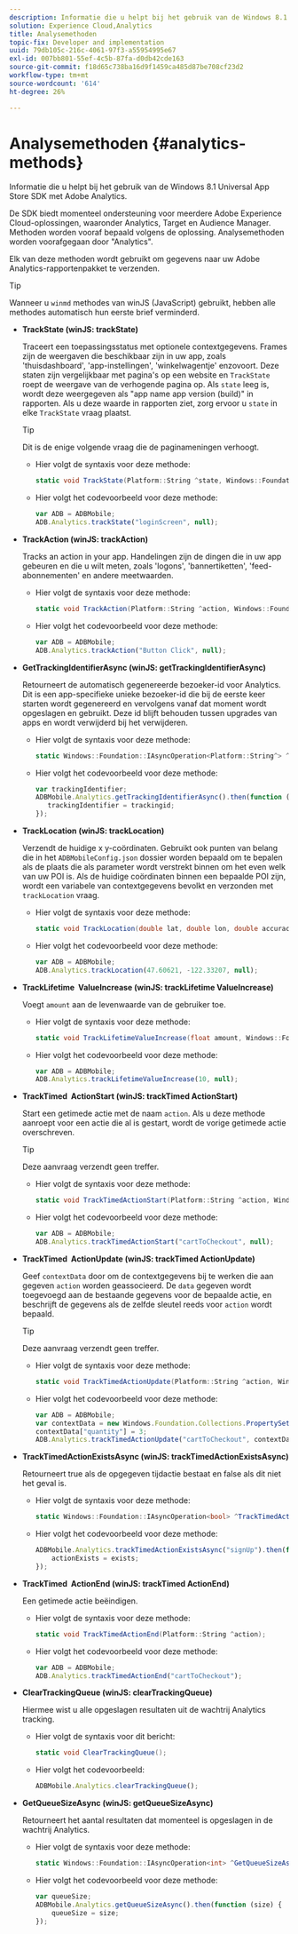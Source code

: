 ```yaml
---
description: Informatie die u helpt bij het gebruik van de Windows 8.1 Universal App Store SDK met Adobe Analytics.
solution: Experience Cloud,Analytics
title: Analysemethoden
topic-fix: Developer and implementation
uuid: 79db105c-216c-4061-97f3-a55954995e67
exl-id: 007bb801-55ef-4c5b-87fa-d0db42cde163
source-git-commit: f18d65c738ba16d9f1459ca485d87be708cf23d2
workflow-type: tm+mt
source-wordcount: '614'
ht-degree: 26%

---
```


# Analysemethoden {#analytics-methods}

Informatie die u helpt bij het gebruik van de Windows 8.1 Universal App Store SDK met Adobe Analytics.

De SDK biedt momenteel ondersteuning voor meerdere Adobe Experience Cloud-oplossingen, waaronder Analytics, Target en Audience Manager. Methoden worden vooraf bepaald volgens de oplossing. Analysemethoden worden voorafgegaan door &quot;Analytics&quot;.

Elk van deze methoden wordt gebruikt om gegevens naar uw Adobe Analytics-rapportenpakket te verzenden.

>[!TIP]
>
>Wanneer u `winmd` methodes van winJS (JavaScript) gebruikt, hebben alle methodes automatisch hun eerste brief verminderd.

* **TrackState (winJS: trackState)**

   Traceert een toepassingsstatus met optionele contextgegevens. Frames zijn de weergaven die beschikbaar zijn in uw app, zoals &#39;thuisdashboard&#39;, &#39;app-instellingen&#39;, &#39;winkelwagentje&#39; enzovoort. Deze staten zijn vergelijkbaar met pagina&#39;s op een website en `TrackState` roept de weergave van de verhogende pagina op. Als `state` leeg is, wordt deze weergegeven als &quot;app name app version (build)&quot; in rapporten. Als u deze waarde in rapporten ziet, zorg ervoor u `state` in elke `TrackState` vraag plaatst.

   >[!TIP]
   >
   >Dit is de enige volgende vraag die de paginameningen verhoogt.

   * Hier volgt de syntaxis voor deze methode:

      ```csharp
      static void TrackState(Platform::String ^state, Windows::Foundation::Collections::IMap<Platform::String^, Platform::Object> ^contextData); 
      ```

   * Hier volgt het codevoorbeeld voor deze methode:

      ```js
      var ADB = ADBMobile;
      ADB.Analytics.trackState("loginScreen", null);
      ```

* **TrackAction (winJS: trackAction)**

   Tracks an action in your app. Handelingen zijn de dingen die in uw app gebeuren en die u wilt meten, zoals &#39;logons&#39;, &#39;bannertiketten&#39;, &#39;feed-abonnementen&#39; en andere meetwaarden.

   * Hier volgt de syntaxis voor deze methode:

      ```csharp
      static void TrackAction(Platform::String ^action, Windows::Foundation::Collections::IMap <Platform::String^, Platform::Object> ^contextData);
      ```

   * Hier volgt het codevoorbeeld voor deze methode:

      ```js
      var ADB = ADBMobile; 
      ADB.Analytics.trackAction("Button Click", null); 
      ```

* **GetTrackingIdentifierAsync (winJS: getTrackingIdentifierAsync)**

   Retourneert de automatisch gegenereerde bezoeker-id voor Analytics. Dit is een app-specifieke unieke bezoeker-id die bij de eerste keer starten wordt gegenereerd en vervolgens vanaf dat moment wordt opgeslagen en gebruikt. Deze id blijft behouden tussen upgrades van apps en wordt verwijderd bij het verwijderen.

   * Hier volgt de syntaxis voor deze methode:

      ```csharp
      static Windows::Foundation::IAsyncOperation<Platform::String^> ^GetTrackingIdentifierAsync(); 
      ```

   * Hier volgt het codevoorbeeld voor deze methode:

      ```js
      var trackingIdentifier; 
      ADBMobile.Analytics.getTrackingIdentifierAsync().then(function (trackingid) { 
         trackingIdentifier = trackingid; 
      });
      ```

* **TrackLocation (winJS: trackLocation)**

   Verzendt de huidige x y-coördinaten. Gebruikt ook punten van belang die in het `ADBMobileConfig.json` dossier worden bepaald om te bepalen als de plaats die als parameter wordt verstrekt binnen om het even welk van uw POI is. Als de huidige coördinaten binnen een bepaalde POI zijn, wordt een variabele van contextgegevens bevolkt en verzonden met `trackLocation` vraag.

   * Hier volgt de syntaxis voor deze methode:

      ```csharp
      static void TrackLocation(double lat, double lon, double accuracy, Windows::Foundation::Collections::IMap<Platform::String^, Platform::Object^> ^contextData);
      ```

   * Hier volgt het codevoorbeeld voor deze methode:

      ```js
      var ADB = ADBMobile; 
      ADB.Analytics.trackLocation(47.60621, -122.33207, null);
      ```

* **TrackLifetime &#x200B; ValueIncrease (winJS: trackLifetime &#x200B; ValueIncrease)**

   Voegt `amount` aan de levenwaarde van de gebruiker toe.

   * Hier volgt de syntaxis voor deze methode:

      ```csharp
      static void TrackLifetimeValueIncrease(float amount, Windows::Foundation::Collections::IMap<Platform::String^, Platform::Object^> ^contextData); 
      ```

   * Hier volgt het codevoorbeeld voor deze methode:

      ```js
      var ADB = ADBMobile; 
      ADB.Analytics.trackLifetimeValueIncrease(10, null); 
      ```

* **TrackTimed &#x200B; ActionStart (winJS: trackTimed &#x200B; ActionStart)**

   Start een getimede actie met de naam `action`. Als u deze methode aanroept voor een actie die al is gestart, wordt de vorige getimede actie overschreven.

   >[!TIP]
   >
   >Deze aanvraag verzendt geen treffer.

   * Hier volgt de syntaxis voor deze methode:

      ```csharp
      static void TrackTimedActionStart(Platform::String ^action, Windows::Foundation::Collections::IMap<Platform::String^, Platform::Object^> ^contextData);
      ```

   * Hier volgt het codevoorbeeld voor deze methode:

      ```js
      var ADB = ADBMobile; 
      ADB.Analytics.trackTimedActionStart("cartToCheckout", null); 
      ```

* **TrackTimed &#x200B; ActionUpdate (winJS: trackTimed &#x200B; ActionUpdate)**

   Geef `contextData` door om de contextgegevens bij te werken die aan gegeven `action` worden geassocieerd. De `data` gegeven wordt toegevoegd aan de bestaande gegevens voor de bepaalde actie, en beschrijft de gegevens als de zelfde sleutel reeds voor `action` wordt bepaald.

   >[!TIP]
   >
   >Deze aanvraag verzendt geen treffer.

   * Hier volgt de syntaxis voor deze methode:

      ```csharp
      static void TrackTimedActionUpdate(Platform::String ^action, Windows::Foundation::Collections::IMap<Platform::String^, Platform::Object^> ^contextData); 
      ```

   * Hier volgt het codevoorbeeld voor deze methode:

      ```js
      var ADB = ADBMobile; 
      var contextData = new Windows.Foundation.Collections.PropertySet(); 
      contextData["quantity"] = 3; 
      ADB.Analytics.trackTimedActionUpdate("cartToCheckout", contextData); 
      ```

* **TrackTimedActionExistsAsync (winJS: trackTimedActionExistsAsync)**

   Retourneert true als de opgegeven tijdactie bestaat en false als dit niet het geval is.

   * Hier volgt de syntaxis voor deze methode:

      ```csharp
      static Windows::Foundation::IAsyncOperation<bool> ^TrackTimedActionExistsAsync(Platform::String ^action); 
      ```

   * Hier volgt het codevoorbeeld voor deze methode:

      ```js
      ADBMobile.Analytics.trackTimedActionExistsAsync("signUp").then(function (exists) { 
          actionExists = exists; 
      });
      ```

* **TrackTimed &#x200B; ActionEnd (winJS: trackTimed &#x200B; ActionEnd)**

   Een getimede actie beëindigen.

   * Hier volgt de syntaxis voor deze methode:

      ```csharp
      static void TrackTimedActionEnd(Platform::String ^action);
      ```

   * Hier volgt het codevoorbeeld voor deze methode:

      ```js
      var ADB = ADBMobile; 
      ADB.Analytics.trackTimedActionEnd("cartToCheckout"); 
      ```

* **ClearTrackingQueue (winJS: clearTrackingQueue)**

   Hiermee wist u alle opgeslagen resultaten uit de wachtrij Analytics tracking.

   * Hier volgt de syntaxis voor dit bericht:

      ```csharp
      static void ClearTrackingQueue();
      ```

   * Hier volgt het codevoorbeeld:

      ```js
      ADBMobile.Analytics.clearTrackingQueue();
      ```

* **GetQueueSizeAsync (winJS: getQueueSizeAsync)**

   Retourneert het aantal resultaten dat momenteel is opgeslagen in de wachtrij Analytics.

   * Hier volgt de syntaxis voor deze methode:

      ```csharp
      static Windows::Foundation::IAsyncOperation<int> ^GetQueueSizeAsync();
      ```

   * Hier volgt het codevoorbeeld voor deze methode:

      ```js
      var queueSize; 
      ADBMobile.Analytics.getQueueSizeAsync().then(function (size) { 
          queueSize = size; 
      });
      ```
